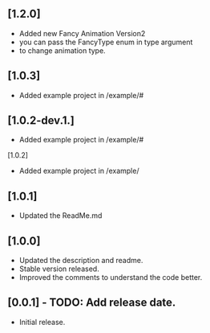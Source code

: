 ## [1.2.0]

* Added new Fancy Animation Version2
* you can pass the FancyType enum in type argument
* to change animation type.

## [1.0.3]

* Added example project in /example/#

## [1.0.2-dev.1.]

* Added example project in /example/#

[1.0.2]

* Added example project in /example/

## [1.0.1]

* Updated the ReadMe.md

## [1.0.0]

* Updated the description and readme.
* Stable version released.
* Improved the comments to understand the code better.

## [0.0.1] - TODO: Add release date.

* Initial release.
